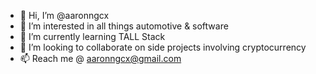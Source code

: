 - 👋 Hi, I’m @aaronngcx
- 👀 I’m interested in all things automotive & software
- 🌱 I’m currently learning TALL Stack
- 💞️ I’m looking to collaborate on side projects involving cryptocurrency
- 📫 Reach me @ aaronngcx@gmail.com

<!---
aaronngcx/aaronngcx is a ✨ special ✨ repository because its `README.md` (this file) appears on your GitHub profile.
You can click the Preview link to take a look at your changes.
--->

